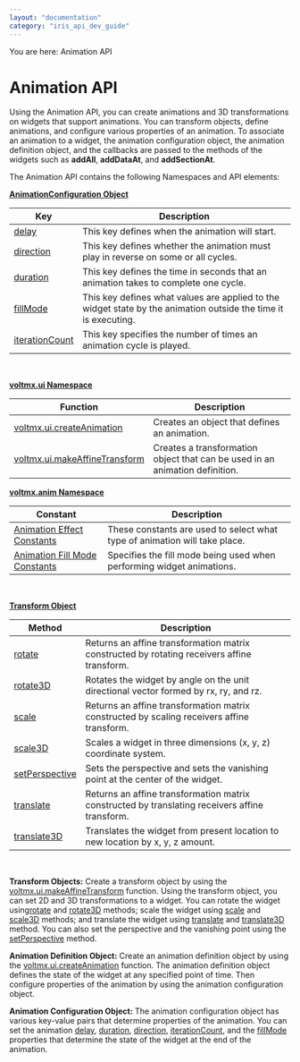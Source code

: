 ```yaml
---
layout: "documentation"
category: "iris_api_dev_guide"
---
```

                             

You are here: Animation API

Animation API
=============

Using the Animation API, you can create animations and 3D transformations on widgets that support animations. You can transform objects, define animations, and configure various properties of an animation. To associate an animation to a widget, the animation configuration object, the animation definition object, and the callbacks are passed to the methods of the widgets such as **addAll**, **addDataAt**, and **addSectionAt**.

The Animation API contains the following Namespaces and API elements:

**[AnimationConfiguration Object](animationconfiguration_object.html)**

| Key | Description |
| --- | --- |
| [delay](animationconfiguration_object.html#delay) | This key defines when the animation will start. |
| [direction](animationconfiguration_object.html#directio) | This key defines whether the animation must play in reverse on some or all cycles. |
| [duration](animationconfiguration_object.html#duration) | This key defines the time in seconds that an animation takes to complete one cycle. |
| [fillMode](animationconfiguration_object.html#fillMode) | This key defines what values are applied to the widget state by the animation outside the time it is executing. |
| [iterationCount](animationconfiguration_object.html#iteratio) | This key specifies the number of times an animation cycle is played. |

 

**[voltmx.ui Namespace](voltmx.ui_functions.html)**

| Function | Description |
| --- | --- |
| [voltmx.ui.createAnimation](voltmx.ui_functions_createanimation.html) | Creates an object that defines an animation. |
| [voltmx.ui.makeAffineTransform](voltmx.ui_functions_makeaffinetransform.html) | Creates a transformation object that can be used in an animation definition. |

**[voltmx.anim Namespace](voltmx.anim_constants.html)**

| Constant | Description |
| --- | --- |
| [Animation Effect Constants](voltmx.anim_constants.html#AnimationEffectConstants) | These constants are used to select what type of animation will take place. |
| [Animation Fill Mode Constants](voltmx.anim_constants.html#AnimationFillMode) | Specifies the fill mode being used when performing widget animations. |

 

**[Transform Object](transform_object_methods.html)**

| Method | Description |
| --- | --- |
| [rotate](transform_object_methods.html#rotate) | Returns an affine transformation matrix constructed by rotating receivers affine transform. |
| [rotate3D](transform_object_methods.html#rotate3D) | Rotates the widget by angle on the unit directional vector formed by rx, ry, and rz. |
| [scale](transform_object_methods.html#scale) | Returns an affine transformation matrix constructed by scaling receivers affine transform. |
| [scale3D](transform_object_methods.html#scale3D) | Scales a widget in three dimensions (x, y, z) coordinate system. |
| [setPerspective](transform_object_methods.html#setPersp) | Sets the perspective and sets the vanishing point at the center of the widget. |
| [translate](transform_object_methods.html#translat) | Returns an affine transformation matrix constructed by translating receivers affine transform. |
| [translate3D](transform_object_methods.html#translate3D) | Translates the widget from present location to new location by x, y, z amount. |

 

**Transform Objects:** Create a transform object by using the [voltmx.ui.makeAffineTransform](voltmx.ui_functions_makeaffinetransform.html) function. Using the transform object, you can set 2D and 3D transformations to a widget. You can rotate the widget using[rotate](transform_object_methods.html#rotate) and [rotate3D](transform_object_methods.html#rotate3D) methods; scale the widget using [scale](transform_object_methods.html#scale) and [scale3D](transform_object_methods.html#scale3D) methods; and translate the widget using [translate](transform_object_methods.html#translat) and [translate3D](transform_object_methods.html#translate3D) method. You can also set the perspective and the vanishing point using the [setPerspective](transform_object_methods.html#setPersp) method.

**Animation Definition Object:** Create an animation definition object by using the [voltmx.ui.createAnimation](voltmx.ui_functions_createanimation.html) function. The animation definition object defines the state of the widget at any specified point of time. Then configure properties of the animation by using the animation configuration object.

**Animation Configuration Object:** The animation configuration object has various key-value pairs that determine properties of the animation. You can set the animation [delay](animationconfiguration_object.html#delay), [duration](animationconfiguration_object.html#duration), [direction](animationconfiguration_object.html#directio), [iterationCount](animationconfiguration_object.html#iteratio), and the [fillMode](animationconfiguration_object.html#fillMode) properties that determine the state of the widget at the end of the animation.

<!--
To view the functionality of the Animation API in action, download the sample application from the link below. Once the application is downloaded, build and preview the application using the Volt MX App.

[![](resources/images/download_button_10_230x35.png)](https://github.com/kony/Animations_FeatureApp)

![](resources/prettify/onload.png)
-->
